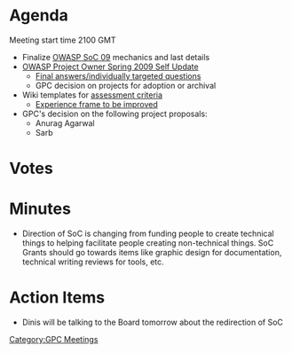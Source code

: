 # Agenda

Meeting start time 2100 GMT

  - Finalize [OWASP SoC 09](:OWASP_Season_of_Code_2009 "wikilink")
    mechanics and last details
  - [OWASP Project Owner Spring 2009 Self
    Update](GPC_Project_Surveys_2009 "wikilink")
      - [Final answers/individually targeted
        questions](https://spreadsheets.google.com/a/owasp.org/ccc?key=rHFvhU15v3S3myFqSWQVXyg)
      - GPC decision on projects for adoption or archival
  - Wiki templates for [assessment
    criteria](:Assessment_Criteria_v2.0 "wikilink")
      - [Experience frame to be
        improved](:Category:OWASP_Project_Frame_Experience_7 "wikilink")
  - GPC's decision on the following project proposals:
      - Anurag Agarwal
      - Sarb

# Votes

# Minutes

  - Direction of SoC is changing from funding people to create technical
    things to helping facilitate people creating non-technical things.
    SoC Grants should go towards items like graphic design for
    documentation, technical writing reviews for tools, etc.

# Action Items

  - Dinis will be talking to the Board tomorrow about the redirection of
    SoC

[Category:GPC Meetings](Category:GPC_Meetings "wikilink")